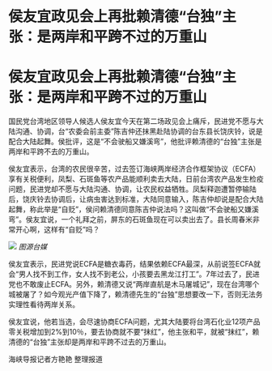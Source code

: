 # 侯友宜政见会上再批赖清德“台独”主张：是两岸和平跨不过的万重山

# 侯友宜政见会上再批赖清德“台独”主张：是两岸和平跨不过的万重山

国民党台湾地区领导人候选人侯友宜今天在第二场政见会上痛斥，民进党不愿与大陆沟通、协调，台“农委会前主委”陈吉仲还抹黑赴陆协调的台东县长饶庆铃，说是配合大陆起舞。侯批评，这是“不会驶船又嫌溪弯”，他批评赖清德的“台独”主张是两岸和平跨不去的万重山。

侯友宜表示，台湾的农民很辛苦，过去签订海峡两岸经济合作框架协议（ECFA）享有关税便利，凤梨、石斑鱼等农产品能顺利卖去大陆，日前台湾农产品发生检疫问题，民进党却不愿与大陆沟通、协调，让农民权益牺牲。凤梨释迦遭暂停输陆后，饶庆铃去协调后，让病虫害达到标准，大陆同意输入，陈吉仲却说是配合大陆起舞，称此举是“自贬”，侯问赖清德同意陈吉仲说法吗？这叫做“不会驶船又嫌溪弯”。侯友宜说，一个礼拜之前，屏东的石斑鱼现在可以卖出去了。县长周春米非常开心啊，这样有“自贬”吗？

![](https://inews.gtimg.com/om_bt/OnpIAOSCZLXnQpXgYrVSdOJ6k55H7e5egilmTOfF8Non0AA/1000)
_图源台媒_

侯友宜表示，民进党说ECFA是糖衣毒药，结果依赖ECFA最深，从前说签ECFA就会“男人找不到工作，女人找不到老公，小孩要去黑龙江打工”。7年过去了，民进党也不敢废止ECFA。另外，赖清德又说“两岸直航是木马屠城记”，现在台湾哪个城被屠了？如今观光产值下降了，赖清德先生的“台独”思想要改一下，否则无法务实理性看待两岸关系。

侯友宜说，他若当选，会尽速协商ECFA问题，尤其大陆要将台湾石化业12项产品零关税增加到2%到10％，要去协商就不要“抹红”，他主张和平，就被“抹红”，赖清德的“台独”主张却是两岸和平跨不过去的万重山。

海峡导报记者方艳艳 整理报道

